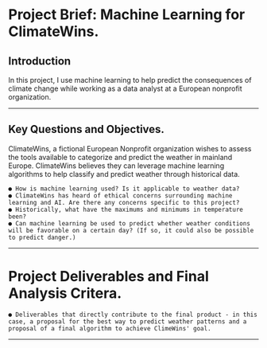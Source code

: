 # Project Brief: Machine Learning for ClimateWins.
## Introduction
In this project, I use machine learning to help predict the consequences of climate change while working as a data analyst at a European nonprofit organization.
___

## Key Questions and Objectives.
ClimateWins, a fictional European Nonprofit organization wishes to assess the tools available to categorize and predict the weather in mainland Europe. ClimateWins believes they can leverage machine learning algorithms to help classify and predict weather through historical data.

```
● How is machine learning used? Is it applicable to weather data? 
● ClimateWins has heard of ethical concerns surrounding machine learning and AI. Are there any concerns specific to this project? 
● Historically, what have the maximums and minimums in temperature been?
● Can machine learning be used to predict whether weather conditions will be favorable on a certain day? (If so, it could also be possible to predict danger.)

```
____

# Project Deliverables and Final Analysis Critera.

```
● Deliverables that directly contribute to the final product - in this case, a proposal for the best way to predict weather patterns and a proposal of a final algorithm to achieve ClimeWins' goal. 
```

___


